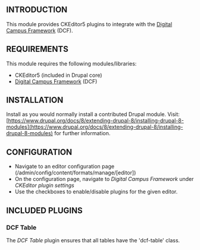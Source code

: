 INTRODUCTION
------------

This module provides CKEditor5 plugins to integrate with the [Digital Campus Framework](https://github.com/d-c-n/dcf) (DCF).

REQUIREMENTS
------------

This module requires the following modules/libraries:

  * CKEditor5 (included in Drupal core)
  * [Digital Campus Framework](https://github.com/d-c-n/dcf) (DCF)

INSTALLATION
------------

Install as you would normally install a contributed Drupal module. Visit:
[https://www.drupal.org/docs/8/extending-drupal-8/installing-drupal-8-modules](https://www.drupal.org/docs/8/extending-drupal-8/installing-drupal-8-modules)
for further information.

CONFIGURATION
-------------

  * Navigate to an editor configuration page
    (/admin/config/content/formats/manage/\[editor\])
  * On the configuration page, navigate to _Digital Campus Framework_ 
    under _CKEditor plugin settings_
  * Use the checkboxes to enable/disable plugins for the given editor.

INCLUDED PLUGINS
----------------

### DCF Table
The _DCF Table_ plugin ensures that all tables have the 'dcf-table' class.
